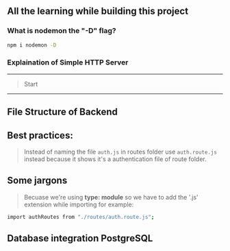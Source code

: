## All the learning while building this project

### What is nodemon the "-D" flag?

```bash
npm i nodemon -D
```

### Explaination of Simple HTTP Server

---

> Start

---

## File Structure of Backend

## Best practices:

> Instead of naming the file `auth.js` in routes folder use `auth.route.js` instead because it shows it's a authentication file of route folder.

## Some jargons

> Becuase we're using **type: module** so we have to add the '.js' extension while importing for example:

```bash
import authRoutes from "./routes/auth.route.js";
```

## Database integration PostgreSQL
